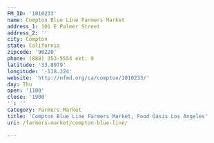 ```yaml
---
FM_ID: '1010233'
name: Compton Blue Line Farmers Market
address_1: 101 E Palmer Street
address_2: ''
city: Compton
state: California
zipcode: '90220'
phone: (888) 353-5554 ext. 9
latitude: '33.8979'
longitude: '-118.224'
website: 'http://nfmd.org/ca/compton/1010233/'
day: Thu
open: '1100'
close: '1900'
'': ''
category: Farmers Market
title: 'Compton Blue Line Farmers Market, Food Oasis Los Angeles'
uri: /farmers-market/compton-blue-line/

---
```

